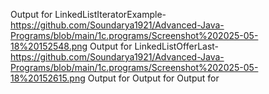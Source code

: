 Output for LinkedListIteratorExample-https://github.com/Soundarya1921/Advanced-Java-Programs/blob/main/1c.programs/Screenshot%202025-05-18%20152548.png
Output for LinkedListOfferLast-https://github.com/Soundarya1921/Advanced-Java-Programs/blob/main/1c.programs/Screenshot%202025-05-18%20152615.png
Output for
Output for
Output for
